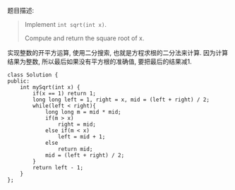题目描述:

>Implement `int sqrt(int x)`.
>
>Compute and return the square root of x.

实现整数的开平方运算, 使用二分搜索, 也就是方程求根的二分法来计算. 因为计算结果为整数, 所以最后如果没有平方根的准确值, 要把最后的结果减1.

    class Solution {
    public:
        int mySqrt(int x) {
            if(x == 1) return 1;
            long long left = 1, right = x, mid = (left + right) / 2;
            while(left < right){
                long long m = mid * mid;
                if(m > x) 
                    right = mid;
                else if(m < x)
                    left = mid + 1;
                else 
                    return mid;
                mid = (left + right) / 2;
            }
            return left - 1;
        }
    };
